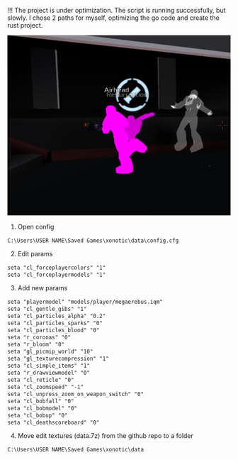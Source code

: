 !!! The project is under optimization. The script is running successfully, but slowly. I chose 2 paths for myself, optimizing the go code and create the rust project.

![](photo.jpg)

1. Open config
```
C:\Users\USER NAME\Saved Games\xonotic\data\config.cfg
```
2. Edit params
```
seta "cl_forceplayercolors" "1"
seta "cl_forceplayermodels" "1"
```
3. Add new params
```
seta "playermodel" "models/player/megaerebus.iqm"
seta "cl_gentle_gibs" "1"
seta "cl_particles_alpha" "0.2"
seta "cl_particles_sparks" "0"
seta "cl_particles_blood" "0"
seta "r_coronas" "0"
seta "r_bloom" "0"
seta "gl_picmip_world" "10"
seta "gl_texturecompression" "1"
seta "cl_simple_items" "1"
seta "r_drawviewmodel" "0"
seta "cl_reticle" "0"
seta "cl_zoomspeed" "-1"
seta "cl_unpress_zoom_on_weapon_switch" "0"
seta "cl_bobfall" "0"
seta "cl_bobmodel" "0"
seta "cl_bobup" "0"
seta "cl_deathscoreboard" "0"
```
4. Move edit textures (data.7z) from the github repo to a folder  
```
C:\Users\USER NAME\Saved Games\xonotic\data
```


